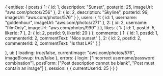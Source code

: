 {
  entities: {
    posts:{
      1: {
        id: 1,
        description: "Sunset",
        posterId: 25,
        imageUrl: "aws.com/photos/256"
      },
      2: {
        id: 2,
        description: "Skyline",
        posterId: 99,
        imageUrl: "aws.com/photos/576"
      }
    },
    users: {
      1: {
        id: 1,
        username: "goldenhour",
        imageUrl: "aws.com/photos/271"
      },
      2: {
        id: 2,
        username: "filmOnly",
        imageUrl: "aws.com/photos/999"
      }
    },
    likes: {
      1: {
        id: 1,
        postId: 5,
        likerId: 7
      },
      2: {
        id: 2,
        postId: 9,
        likerId: 20
      }
    },
    comments: {
      1: {
        id: 1,
        postId: 1,
        commenterId: 2,
        commentText: "Nice sunset"
      },
      2: {
        id: 2,
        postId: 2,
        commenterId: 2,
        commentText: "Is that LA?"
      }
    }

  },
  ui: {
    loading: true/false,
    currentImage: "aws.com/photos/576",
    imageBlowup: true/false
  },
  errors: {
    login: ["Incorrect username/password combination"],
    postForm: ["Post description cannot be blank", "Post must contain an image"]
  },
  session: {
    { 
      currentUserId: 25
    }
  }
}